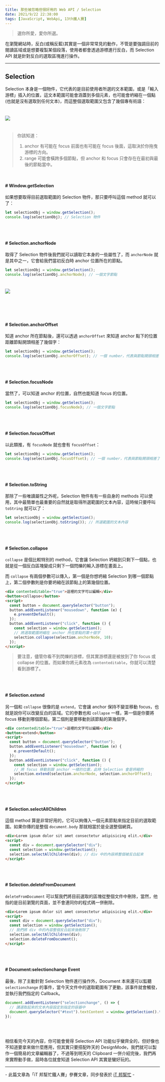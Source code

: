```yaml
---
title: 那些被忽略但很好用的 Web API / Selection
date: 2021/9/22 22:38:00
tags: [JavaScript, WebApi, 13th鐵人賽]
---
```


> 選你所愛，愛你所選。

在瀏覽網站時，反白(或稱反藍)其實是一個非常常見的動作，不管是要強調目前的閱讀區域或是想要複製某個段落，使用者都會透過游標進行反白，而 Selection API 就是針對反白的選取區塊進行操作。

---

## Selection

Selection 本身是一個物件，它代表的是目前使用者所選的文本範圍，或是「輸入游標」插入的位置，這文本範圍可能會涵蓋到多個元素，也可能會坍縮在一個點(也就是沒有選取到任何文本)，而這整個選取範圍又包含了幾個專有術語：

<img src="selection.png" style="margin: 24px auto;" />

> 你該知道：
>
> 1. anchor 有可能在 focus 前面也有可能在 focus 後面，這取決於你拖曳游標的方向。
> 2. range 可能會橫跨多個節點，但 anchor 和 focus 只會存在在最初與最後的節點當中。

<br/>

#### # Window.getSelection

如果想要取得目前選取範圍的 Selection 物件，那只要呼叫這個 method 就可以了：

```javascript
let selectionObj = window.getSelection();
console.log(selectionObj); // Selection 物件
```

<br/><br/>

#### # Selection.anchorNode

取得了 Selection 物件後我們就可以讀取它本身的一些屬性了，而 `anchorNode` 就是其中之一，它會給我們當初反白時 anchor 位置所在的節點。

```javascript
let selectionObj = window.getSelection();
console.log(selectionObj.anchorNode); // 一個文字節點
```

<img src="anchor.gif" style="margin: 24px auto;" />

<br/><br/>

#### # Selection.anchorOffset

知道 anchor 所在節點後，還可以透過 `anchorOffset` 來知道 anchor 點下的位置距離節點開頭相差了幾個字：

```javascript
let selectionObj = window.getSelection();
console.log(selectionObj.anchorOffset); // 一個 number，代表與節點開頭相差了幾個字
```

<br/><br/>

#### # Selection.focusNode

當然了，可以知道 anchor 的位置，自然也能知道 focus 的位置。

```javascript
let selectionObj = window.getSelection();
console.log(selectionObj.focusNode); // 一個文字節點
```

<br/><br/>

#### # Selection.focusOffset

以此類推，有 `focusNode` 就也會有 `focusOffset`：

```javascript
let selectionObj = window.getSelection();
console.log(selectionObj.focusOffset); // 一個 number，代表與節點開頭相差了幾個字
```

<br/><br/>

#### # Selection.toString

那除了一些唯讀屬性之外呢，Selection 物件有有一些自身的 methods 可以使用，其中最簡單也最重要的自然就是取得所選範圍的文本內容，這時候只要呼叫 `toString` 就可以了：

```javascript
let selectionObj = window.getSelection();
console.log(selectionObj.toString()); // 所選範圍的文本內容
```

<br/><br/>

#### # Selection.collapse

`collapse` 是個比較特別的 method，它會讓 Selection 坍縮到只剩下一個點，也就是從一個反白區塊變成只剩下一個閃爍的輸入游標在畫面上。

而 `collapse` 有兩個參數可以傳入，第一個是你想坍縮 Selection 到哪一個節點上，第二個參數則是你要坍縮在該節點上的第幾個位置。

```html
<div contenteditable="true">這裡的文字可以編輯</div>
<button>collapse</button>
<script>
  const button = document.querySelector("button");
  button.addEventListener("mousedown", function (e) {
    e.preventDefault();
  });
  button.addEventListener("click", function () {
    const selection = window.getSelection();
    // 將選取範圍坍縮在 anchor 所在節點的第十個字
    selection.collapse(selection.anchorNode, 10);
  });
</script>
```

> 要注意，儘管你看不到閃爍的游標，但其實游標還是被放到了你 focus 或 collapse 的位置。而如果你將元素改為 `contenteditable`，你就可以清楚看到游標了。

<br/><br/>

#### # Selection.extend

另一個和 `collapse` 很像的是 `extend`，它會讓 anchor 保持不變並移動 focus，也就是說你可以改變反白的區域。它的參數也和 `collapse` 一樣，第一個是你要將 focus 移動到哪個節點，第二個則是要移動到該節點的第幾個字。

```html
<div contenteditable="true">這裡的文字可以編輯</div>
<button>extend</button>
<script>
  const button = document.querySelector("button");
  button.addEventListener("mousedown", function (e) {
    e.preventDefault();
  });
  button.addEventListener("click", function () {
    const selection = window.getSelection();
    // 將 focus 移動到跟 anchor 一樣的位置，此時 Selection 會是坍縮的
    selection.extend(selection.anchorNode, selection.anchorOffset);
  });
</script>
```

<br/><br/>

#### # Selection.selectAllChildren

這個 method 算是非常好用的，它可以夠傳入一個元素節點來指定目前的選取範圍。如果你傳的是整個 `document.body` 那就相當於是全選整個網頁。

```html
<div>Lorem ipsum dolor sit amet consectetur adipisicing elit.</div>
<script>
  const div = document.querySelector("div");
  const selection = window.getSelection();
  selection.selectAllChildren(div); // div 中的內容將整個被反白起來
</script>
```

<br/><br/>

#### # Selection.deleteFromDocument

`deleteFromDocument` 可以幫我們將目前選取的區塊從整個文件中刪除，當然，他指的是目前瀏覽的頁面，並不會連同你的程式碼一併刪除。

```html
<div>Lorem ipsum dolor sit amet consectetur adipisicing elit.</div>
<script>
  const div = document.querySelector("div");
  const selection = window.getSelection();
  // 我們將 div 中的內容整個反白起來後刪除了
  selection.selectAllChildren(div);
  selection.deleteFromDocument();
</script>
```

<br/><br/>

#### # Document:selectionchange Event

最後，除了主動針對 Selection 物件進行操作外，Document 本來還可以監聽 `selectionchange` 的事件，當今天文件中的選取範圍有了更動，該事件就會觸發，並執行我們指定的 Callback。

```javascript
document.addEventListener("selectionchange", () => {
  // 講選取起來的文本內容設定到指定的容器中
  document.querySelector("#text").textContent = window.getSelection().toString();
});
```

<br/><br/>

相信看完今天的內容，你可能會覺得 Selection API 功能似乎蠻齊全的，但好像也不知道要拿來做什麼應用，但其實只要搭配昨天的 DesignMode，我們就可以製作一個簡易的文章編輯器了，不過等到明天的 Clipboard 一併介紹完後，我們再來實際動手做，屆時各位就會知道 Selection API 其實是蠻好玩的。

---

\- 此篇文章為「iT 邦幫忙鐵人賽」參賽文章，同步發表於 [iT 邦幫忙](https://ithelp.ithome.com.tw/articles/10271519) -
